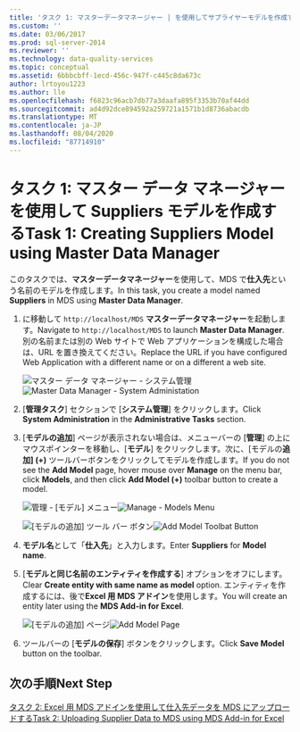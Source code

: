 ```yaml
---
title: 'タスク 1: マスターデータマネージャー | を使用してサプライヤーモデルを作成するMicrosoft Docs'
ms.custom: ''
ms.date: 03/06/2017
ms.prod: sql-server-2014
ms.reviewer: ''
ms.technology: data-quality-services
ms.topic: conceptual
ms.assetid: 6bbbcbff-1ecd-456c-947f-c445c8da673c
author: lrtoyou1223
ms.author: lle
ms.openlocfilehash: f6823c96acb7db77a3daafa895f3353b70af44dd
ms.sourcegitcommit: ad4d92dce894592a259721a1571b1d8736abacdb
ms.translationtype: MT
ms.contentlocale: ja-JP
ms.lasthandoff: 08/04/2020
ms.locfileid: "87714910"
---
```

# <a name="task-1-creating-suppliers-model-using-master-data-manager"></a><span data-ttu-id="7270c-102">タスク 1: マスター データ マネージャーを使用して Suppliers モデルを作成する</span><span class="sxs-lookup"><span data-stu-id="7270c-102">Task 1: Creating Suppliers Model using Master Data Manager</span></span>
  <span data-ttu-id="7270c-103">このタスクでは、**マスターデータマネージャー**を使用して、MDS で**仕入先**という名前のモデルを作成します。</span><span class="sxs-lookup"><span data-stu-id="7270c-103">In this task, you create a model named **Suppliers** in MDS using **Master Data Manager**.</span></span>  
  
1.  <span data-ttu-id="7270c-104">に移動して `http://localhost/MDS` **マスターデータマネージャー**を起動します。</span><span class="sxs-lookup"><span data-stu-id="7270c-104">Navigate to `http://localhost/MDS` to launch **Master Data Manager**.</span></span> <span data-ttu-id="7270c-105">別の名前または別の Web サイトで Web アプリケーションを構成した場合は、URL を置き換えてください。</span><span class="sxs-lookup"><span data-stu-id="7270c-105">Replace the URL if you have configured Web Application with a different name or on a different a web site.</span></span>  
  
     <span data-ttu-id="7270c-106">![マスター データ マネージャー - システム管理](../../2014/tutorials/media/et-creatingsuppliersmodelusingmdm-01.jpg "マスター データ マネージャー - システム管理")</span><span class="sxs-lookup"><span data-stu-id="7270c-106">![Master Data Manager - System Administation](../../2014/tutorials/media/et-creatingsuppliersmodelusingmdm-01.jpg "Master Data Manager - System Administation")</span></span>  
  
2.  <span data-ttu-id="7270c-107">[**管理タスク**] セクションで [**システム管理**] をクリックします。</span><span class="sxs-lookup"><span data-stu-id="7270c-107">Click **System Administration** in the **Administrative Tasks** section.</span></span>  
  
3.  <span data-ttu-id="7270c-108">[**モデルの追加**] ページが表示されない場合は、メニューバーの [**管理**] の上にマウスポインターを移動し、[**モデル**] をクリックします。次に、[モデルの**追加] (+)** ツールバーボタンをクリックしてモデルを作成します。</span><span class="sxs-lookup"><span data-stu-id="7270c-108">If you do not see the **Add Model** page, hover mouse over **Manage** on the menu bar, click **Models**, and then click **Add Model (+)** toolbar button to create a model.</span></span>  
  
     <span data-ttu-id="7270c-109">![管理 - [モデル] メニュー](../../2014/tutorials/media/et-creatingsuppliersmodelusingmdm-02.jpg "管理 - [モデル] メニュー")</span><span class="sxs-lookup"><span data-stu-id="7270c-109">![Manage - Models Menu](../../2014/tutorials/media/et-creatingsuppliersmodelusingmdm-02.jpg "Manage - Models Menu")</span></span>  
  
     <span data-ttu-id="7270c-110">![[モデルの追加] ツール バー ボタン](../../2014/tutorials/media/et-creatingsuppliersmodelusingmdm-03.jpg "[モデルの追加] ツール バー ボタン")</span><span class="sxs-lookup"><span data-stu-id="7270c-110">![Add Model Toolbat Button](../../2014/tutorials/media/et-creatingsuppliersmodelusingmdm-03.jpg "Add Model Toolbat Button")</span></span>  
  
4.  <span data-ttu-id="7270c-111">**モデル名**として「**仕入先**」と入力します。</span><span class="sxs-lookup"><span data-stu-id="7270c-111">Enter **Suppliers** for **Model name**.</span></span>  
  
5.  <span data-ttu-id="7270c-112">[**モデルと同じ名前のエンティティを作成する**] オプションをオフにします。</span><span class="sxs-lookup"><span data-stu-id="7270c-112">Clear **Create entity with same name as model** option.</span></span> <span data-ttu-id="7270c-113">エンティティを作成するには、後で**Excel 用 MDS アドイン**を使用します。</span><span class="sxs-lookup"><span data-stu-id="7270c-113">You will create an entity later using the **MDS Add-in for Excel**.</span></span>  
  
     <span data-ttu-id="7270c-114">![[モデルの追加] ページ](../../2014/tutorials/media/et-creatingsuppliersmodelusingmdm-04.jpg "[モデルの追加] ページ")</span><span class="sxs-lookup"><span data-stu-id="7270c-114">![Add Model Page](../../2014/tutorials/media/et-creatingsuppliersmodelusingmdm-04.jpg "Add Model Page")</span></span>  
  
6.  <span data-ttu-id="7270c-115">ツールバーの [**モデルの保存**] ボタンをクリックします。</span><span class="sxs-lookup"><span data-stu-id="7270c-115">Click **Save Model** button on the toolbar.</span></span>  
  
## <a name="next-step"></a><span data-ttu-id="7270c-116">次の手順</span><span class="sxs-lookup"><span data-stu-id="7270c-116">Next Step</span></span>  
 [<span data-ttu-id="7270c-117">タスク 2: Excel 用 MDS アドインを使用して仕入先データを MDS にアップロードする</span><span class="sxs-lookup"><span data-stu-id="7270c-117">Task 2: Uploading Supplier Data to MDS using MDS Add-in for Excel</span></span>](../../2014/tutorials/task-2-uploading-supplier-data-to-mds-using-mds-add-in-for-excel.md)  
  
  
